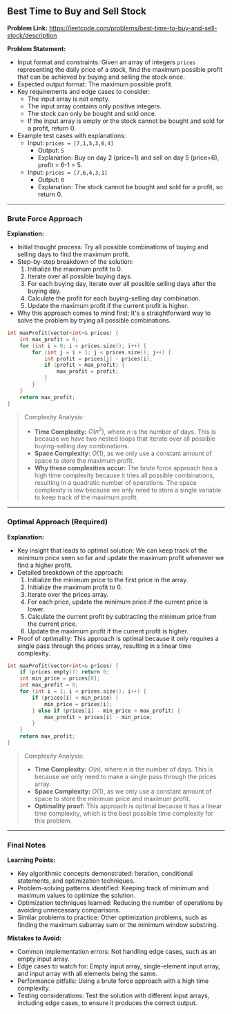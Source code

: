 ## Best Time to Buy and Sell Stock
**Problem Link:** https://leetcode.com/problems/best-time-to-buy-and-sell-stock/description

**Problem Statement:**
- Input format and constraints: Given an array of integers `prices` representing the daily price of a stock, find the maximum possible profit that can be achieved by buying and selling the stock once.
- Expected output format: The maximum possible profit.
- Key requirements and edge cases to consider:
  - The input array is not empty.
  - The input array contains only positive integers.
  - The stock can only be bought and sold once.
  - If the input array is empty or the stock cannot be bought and sold for a profit, return 0.
- Example test cases with explanations:
  - Input: `prices = [7,1,5,3,6,4]`
    - Output: `5`
    - Explanation: Buy on day 2 (price=1) and sell on day 5 (price=6), profit = 6-1 = 5.
  - Input: `prices = [7,6,4,3,1]`
    - Output: `0`
    - Explanation: The stock cannot be bought and sold for a profit, so return 0.

---

### Brute Force Approach

**Explanation:**
- Initial thought process: Try all possible combinations of buying and selling days to find the maximum profit.
- Step-by-step breakdown of the solution:
  1. Initialize the maximum profit to 0.
  2. Iterate over all possible buying days.
  3. For each buying day, iterate over all possible selling days after the buying day.
  4. Calculate the profit for each buying-selling day combination.
  5. Update the maximum profit if the current profit is higher.
- Why this approach comes to mind first: It's a straightforward way to solve the problem by trying all possible combinations.

```cpp
int maxProfit(vector<int>& prices) {
    int max_profit = 0;
    for (int i = 0; i < prices.size(); i++) {
        for (int j = i + 1; j < prices.size(); j++) {
            int profit = prices[j] - prices[i];
            if (profit > max_profit) {
                max_profit = profit;
            }
        }
    }
    return max_profit;
}
```

> Complexity Analysis:
> - **Time Complexity:** $O(n^2)$, where $n$ is the number of days. This is because we have two nested loops that iterate over all possible buying-selling day combinations.
> - **Space Complexity:** $O(1)$, as we only use a constant amount of space to store the maximum profit.
> - **Why these complexities occur:** The brute force approach has a high time complexity because it tries all possible combinations, resulting in a quadratic number of operations. The space complexity is low because we only need to store a single variable to keep track of the maximum profit.

---

### Optimal Approach (Required)

**Explanation:**
- Key insight that leads to optimal solution: We can keep track of the minimum price seen so far and update the maximum profit whenever we find a higher profit.
- Detailed breakdown of the approach:
  1. Initialize the minimum price to the first price in the array.
  2. Initialize the maximum profit to 0.
  3. Iterate over the prices array.
  4. For each price, update the minimum price if the current price is lower.
  5. Calculate the current profit by subtracting the minimum price from the current price.
  6. Update the maximum profit if the current profit is higher.
- Proof of optimality: This approach is optimal because it only requires a single pass through the prices array, resulting in a linear time complexity.

```cpp
int maxProfit(vector<int>& prices) {
    if (prices.empty()) return 0;
    int min_price = prices[0];
    int max_profit = 0;
    for (int i = 1; i < prices.size(); i++) {
        if (prices[i] < min_price) {
            min_price = prices[i];
        } else if (prices[i] - min_price > max_profit) {
            max_profit = prices[i] - min_price;
        }
    }
    return max_profit;
}
```

> Complexity Analysis:
> - **Time Complexity:** $O(n)$, where $n$ is the number of days. This is because we only need to make a single pass through the prices array.
> - **Space Complexity:** $O(1)$, as we only use a constant amount of space to store the minimum price and maximum profit.
> - **Optimality proof:** This approach is optimal because it has a linear time complexity, which is the best possible time complexity for this problem.

---

### Final Notes

**Learning Points:**
- Key algorithmic concepts demonstrated: Iteration, conditional statements, and optimization techniques.
- Problem-solving patterns identified: Keeping track of minimum and maximum values to optimize the solution.
- Optimization techniques learned: Reducing the number of operations by avoiding unnecessary comparisons.
- Similar problems to practice: Other optimization problems, such as finding the maximum subarray sum or the minimum window substring.

**Mistakes to Avoid:**
- Common implementation errors: Not handling edge cases, such as an empty input array.
- Edge cases to watch for: Empty input array, single-element input array, and input array with all elements being the same.
- Performance pitfalls: Using a brute force approach with a high time complexity.
- Testing considerations: Test the solution with different input arrays, including edge cases, to ensure it produces the correct output.